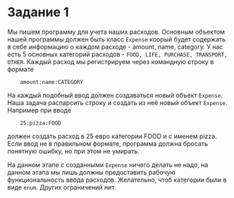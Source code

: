 # Задание 1

Мы пишем программу для учета наших расходов. 
Основным объектом нашей программы должен быть класс `Expense` коорый будет содержать в себе информацию о каждом расходе - amount, name, category.
У нас есть 5 основных категорий расходов - `FOOD, LIFE, PURCHASE, TRANSPORT, OTHER`.
Каждый расход мы регистрируем через командную строку в формате 
```
    amount:name:CATEGORY
```
На каждый подобный ввод должен создаваться новый объект `Expense`.
Наша задача распарсить строку и создать из неё новый объект `Expense`.
Например при вводе
```
    25:pizza:FOOD
```
должен создать расход в 25 евро категории FOOD и с именем pizza.
Если ввод не в правильном формате, программа должна бросать понятную ошибку, но при этом не умирать.

На данном этапе с созданными `Expense` ничего делать не надо, на данном этапа мы лишь должны предоставить рабочую функциональность ввода расходов.
Желательно, чтоб категории были в виде `enum`. 
Других ограничений нит.
